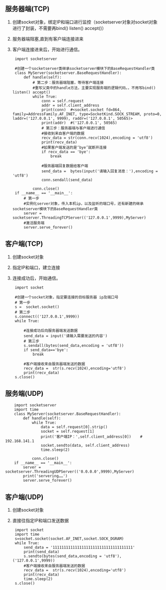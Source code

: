 ## 服务器端(TCP)
1. 创建socket对象，绑定IP和端口进行监控（socketserver对象对socket对象进行了封装，不需要再bind() listen() accept()）
2. 服务器端阻塞,直到有客户端连接进来
3. 客户端连接进来后，开始进行通信。


        import socketserver

        #创建一个socketserver类继承socketserver模块下的BaseRequestHandler类
        class MyServer(socketserver.BaseRequestHandler):
            def handle(self):
                # 第二步：服务器端阻塞，等待客户端连接
                #重写父类中的handle方法，主要实现服务端的逻辑代码，，不用写bind() listen() accept()
                while True:
                    conn = self.request
                    addr = self.client_address
                    print(conn)  #<socket.socket fd=864, family=AddressFamily.AF_INET, type=SocketKind.SOCK_STREAM, proto=0, laddr=('127.0.0.1', 9999), raddr=('127.0.0.1', 50565)>
                    print(addr)  #('127.0.0.1', 50565)
                    # 第三步：服务器端与客户端进行通信
                    #接收到来自客户端的数据
                    recv_data = str(conn.recv(1024),encoding = 'utf8')
                    print(recv_data)
                    #如果客户端发送的是‘bye’就断开连接 
                    if recv_data == 'bye':
                        break

                    #服务器端回复数据给客户端
                    send_data =  bytes(input('请输入回复消息：'),encoding = 'utf8')
                    conn.sendall(send_data)

                conn.close()
        if __name__ == '__main__':
            # 第一步
            #实例化server对象，传入本机ip，以及监听的端口号，还有新建的继承socketserver模块下的BaseRequestHandler类
            server = socketserver.ThreadingTCPServer(('127.0.0.1',9999),MyServer)  
            #激活服务端
            server.serve_forever()

## 客户端(TCP)
1. 创建socket对象
2. 指定IP和端口，建立连接
3. 连接成功后，开始通信。

        import socket

        #创建一个socket对象，指定要连接的目标服务器 ip及端口号
        # 第一步
        s =  socket.socket()
        # 第二步
        s.connect(('127.0.0.1',9999))
        while True:

            #连接成功后向服务器端发送数据 
            send_data = input('请输入需要发送的内容')
            # 第三步
            s.sendall(bytes(send_data,encoding = 'utf8'))
            if send_data=='bye':
                break

            #客户端接收来自服务器端发送的数据
            recv_data =  str(s.recv(1024),encoding='utf8')
            print(recv_data)
        s.close()

## 服务端(UDP)

        import socketserver
        import time
        class MyServer(socketserver.BaseRequestHandler):
            def handle(self):
                while True:
                    data = self.request[0].strip()
                    socket = self.request[1]
                    print('客户端IP：',self.client_address[0])    # 192.168.141.1
                    socket.sendto(data, self.client_address)
                    time.sleep(2)

                conn.close()
        if __name__ == '__main__':
            server = socketserver.ThreadingUDPServer(('0.0.0.0',9999),MyServer)
            print('servering……')
            server.serve_forever()

## 客户端(UDP)
1. 创建socket对象
2. 直接往指定IP和端口发送数据

        import socket
        import time
        s=socket.socket(socket.AF_INET,socket.SOCK_DGRAM)
        while True:
            send_data = '111111111111111111111111111111111111'
            print(send_data)
            s.sendto(bytes(send_data,encoding = 'utf8'),('127.0.0.1',9999))    
            #客户端接收来自服务器端发送的数据
            recv_data =  str(s.recv(1024),encoding='utf8')
            print(recv_data)  
            time.sleep(2)
        s.close()
